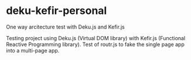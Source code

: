 # deku-kefir-personal
One way arcitecture test with Deku.js and Kefir.js

Testing project using Deku.js (Virtual DOM library) with Kefir.js (Functional Reactive Programming library).
Test of routr.js to fake the single page app into a multi-page app.
